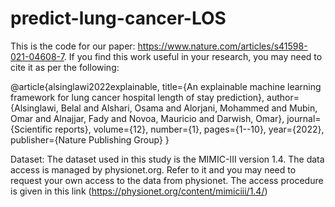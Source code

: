 # predict-lung-cancer-LOS
This is the code for our paper: https://www.nature.com/articles/s41598-021-04608-7. If you find this work useful in your research, you may need to cite it as per the following: 

@article{alsinglawi2022explainable,
  title={An explainable machine learning framework for lung cancer hospital length of stay prediction},
  author={Alsinglawi, Belal and Alshari, Osama and Alorjani, Mohammed and Mubin, Omar and Alnajjar, Fady and Novoa, Mauricio and Darwish, Omar},
  journal={Scientific reports},
  volume={12},
  number={1},
  pages={1--10},
  year={2022},
  publisher={Nature Publishing Group}
}

Dataset:
The dataset used in this study is the MIMIC-III version 1.4. The data access is managed by physionet.org. Refer to it and you may need to request your own access to the data from  physionet. The access procedure is given in this link (https://physionet.org/content/mimiciii/1.4/)
